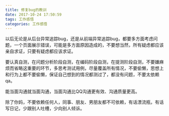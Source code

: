 ```yaml
---
title: 修复bug的教训
date: 2017-10-24 17:50:59
tags: 工作感悟
categories: 工作感悟
---
```

以后无论是从后台异常追踪bug，还是从前端异常追踪bug，都要多方面考虑问题，一个页面展示错误，可能是多方面原因造成的，不要想当然，所有疑虑都应该亲自求证，只要有疑虑都应该求证。

要认真自测，在问题分析阶段自测，在编码阶段自测，在提测阶段自测，不要嫌麻烦而省略这重要的环节，多思考测试用例，尽量覆盖所有情况，不要偷懒，思想上和行为上都不要偷懒，保证自己想到的情况都测过了，都没有问题，不要太依赖qa。

能当面沟通就当面沟通，当面沟通比QQ沟通更有效、沟通质量更高。

除了你妈，不要依赖任何人，同事、朋友、男朋友都不可依赖，有话漂流瓶，有话写日记，少跟别人吐槽，少向别人倾诉。
